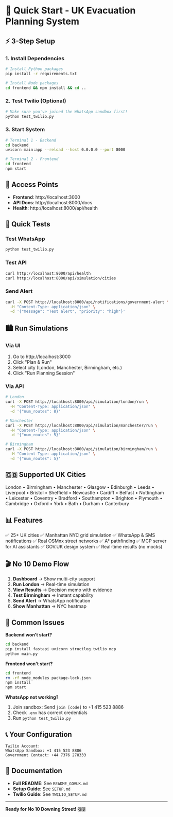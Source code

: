 # 🚀 Quick Start - UK Evacuation Planning System

## ⚡ 3-Step Setup

### 1. Install Dependencies
```bash
# Install Python packages
pip install -r requirements.txt

# Install Node packages
cd frontend && npm install && cd ..
```

### 2. Test Twilio (Optional)
```bash
# Make sure you've joined the WhatsApp sandbox first!
python test_twilio.py
```

### 3. Start System
```bash
# Terminal 1 - Backend
cd backend
uvicorn main:app --reload --host 0.0.0.0 --port 8000

# Terminal 2 - Frontend
cd frontend
npm start
```

## 🎯 Access Points

- **Frontend**: http://localhost:3000
- **API Docs**: http://localhost:8000/docs
- **Health**: http://localhost:8000/api/health

## 📱 Quick Tests

### Test WhatsApp
```bash
python test_twilio.py
```

### Test API
```bash
curl http://localhost:8000/api/health
curl http://localhost:8000/api/simulation/cities
```

### Send Alert
```bash
curl -X POST http://localhost:8000/api/notifications/government-alert \
  -H "Content-Type: application/json" \
  -d '{"message": "Test alert", "priority": "high"}'
```

## 🏙️ Run Simulations

### Via UI
1. Go to http://localhost:3000
2. Click "Plan & Run"
3. Select city (London, Manchester, Birmingham, etc.)
4. Click "Run Planning Session"

### Via API
```bash
# London
curl -X POST http://localhost:8000/api/simulation/london/run \
  -H "Content-Type: application/json" \
  -d '{"num_routes": 8}'

# Manchester
curl -X POST http://localhost:8000/api/simulation/manchester/run \
  -H "Content-Type: application/json" \
  -d '{"num_routes": 5}'

# Birmingham
curl -X POST http://localhost:8000/api/simulation/birmingham/run \
  -H "Content-Type: application/json" \
  -d '{"num_routes": 5}'
```

## 🇬🇧 Supported UK Cities

London • Birmingham • Manchester • Glasgow • Edinburgh • Leeds • Liverpool • Bristol • Sheffield • Newcastle • Cardiff • Belfast • Nottingham • Leicester • Coventry • Bradford • Southampton • Brighton • Plymouth • Cambridge • Oxford • York • Bath • Durham • Canterbury

## 📊 Features

✅ 25+ UK cities
✅ Manhattan NYC grid simulation
✅ WhatsApp & SMS notifications
✅ Real OSMnx street networks
✅ A* pathfinding
✅ MCP server for AI assistants
✅ GOV.UK design system
✅ Real-time results (no mocks)

## 🎬 No 10 Demo Flow

1. **Dashboard** → Show multi-city support
2. **Run London** → Real-time simulation
3. **View Results** → Decision memo with evidence
4. **Test Birmingham** → Instant capability
5. **Send Alert** → WhatsApp notification
6. **Show Manhattan** → NYC heatmap

## 🐛 Common Issues

**Backend won't start?**
```bash
cd backend
pip install fastapi uvicorn structlog twilio mcp
python main.py
```

**Frontend won't start?**
```bash
cd frontend
rm -rf node_modules package-lock.json
npm install
npm start
```

**WhatsApp not working?**
1. Join sandbox: Send `join [code]` to +1 415 523 8886
2. Check `.env` has correct credentials
3. Run `python test_twilio.py`

## 📞 Your Configuration

```
Twilio Account: 
WhatsApp Sandbox: +1 415 523 8886
Government Contact: +44 7376 278333
```

## 🔗 Documentation

- **Full README**: See `README_GOVUK.md`
- **Setup Guide**: See `SETUP.md`
- **Twilio Guide**: See `TWILIO_SETUP.md`

---

**Ready for No 10 Downing Street! 🇬🇧**
